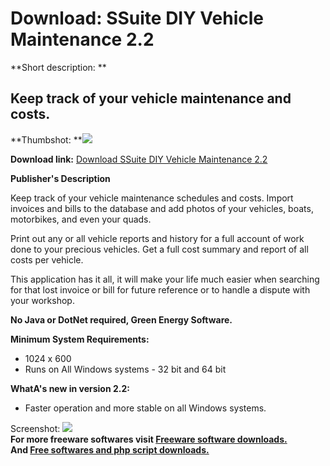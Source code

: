 # Download: SSuite DIY Vehicle Maintenance 2.2

**Short description: **

## Keep track of your vehicle maintenance and costs.

  
**Thumbshot: **![](http://www.freewarefiles.com/screenshot/diyvehicle_md.jpg)   
  
**Download link:** [Download SSuite DIY Vehicle Maintenance 2.2](http://freesoftwares.boysofts.com/SSuite-Office-DIY-Vehicle-Maintenance_program_64608.html)  
  

**Publisher's Description**  
  

Keep track of your vehicle maintenance schedules and costs. Import invoices
and bills to the database and add photos of your vehicles, boats, motorbikes,
and even your quads.

Print out any or all vehicle reports and history for a full account of work
done to your precious vehicles. Get a full cost summary and report of all
costs per vehicle.

This application has it all, it will make your life much easier when searching
for that lost invoice or bill for future reference or to handle a dispute with
your workshop.

**No Java or DotNet required, Green Energy Software.**

**Minimum System Requirements:**

  * 1024 x 600 
  * Runs on All Windows systems - 32 bit and 64 bit 

**WhatA's new in version 2.2:**

  * Faster operation and more stable on all Windows systems. 

  
  
Screenshot: ![](http://www.freewarefiles.com/screenshot/diyvehicle.jpg)  
**For more freeware softwares visit [Freeware software downloads.](http://freesoftwares.boysofts.com/)**   
**And [Free softwares and php script downloads.](http://www.boysofts.com/)**

